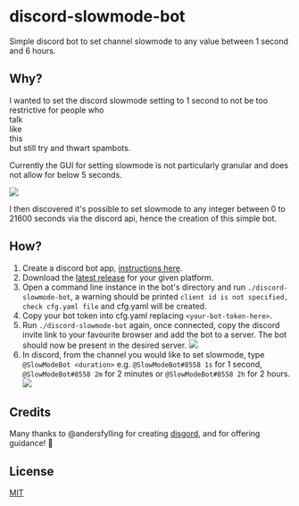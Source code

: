 # discord-slowmode-bot

Simple discord bot to set channel slowmode to any value between 1 second and 6 hours.

## Why?

I wanted to set the discord slowmode setting to 1 second to not be too restrictive for people who\
talk\
like\
this\
but still try and thwart spambots.

Currently the GUI for setting slowmode is not particularly granular and does not allow for below 5 seconds.

![](https://i.imgur.com/5ki1rDd.png)

I then discovered it's possible to set slowmode to any integer between 0 to 21600 seconds via the discord api, hence the creation of this simple bot.

## How?

1. Create a discord bot app, [instructions here](https://github.com/andersfylling/disgord/wiki/Get-bot-token-and-add-it-to-a-server).
1. Download the [latest release](https://github.com/jfoster/discord-slowmode-bot/releases/latest) for your given platform.
1. Open a command line instance in the bot's directory and run ```./discord-slowmode-bot```, a warning should be printed ```client id is not specified, check cfg.yaml file``` and cfg.yaml will be created.
1. Copy your bot token into cfg.yaml replacing ```<your-bot-token-here>```.
1. Run ```./discord-slowmode-bot``` again, once connected, copy the discord invite link to your favourite browser and add the bot to a server. The bot should now be present in the desired server.  ![](https://transfer.sh/RkNk3/Screenshot-2019-04-02-at-18.09.52.png)
2. In discord, from the channel you would like to set slowmode, type ```@SlowModeBot <duration>``` e.g. ```@SlowModeBot#8558 1s``` for 1 second, ```@SlowModeBot#8558 2m``` for 2 minutes or ```@SlowModeBot#8558 2h``` for 2 hours.  ![](https://i.imgur.com/bSdpfMC.png)

## Credits

Many thanks to @andersfylling for creating [disgord](https://github.com/andersfylling/disgord), and for offering guidance! 🍻

## License

[MIT](LICENSE.txt)